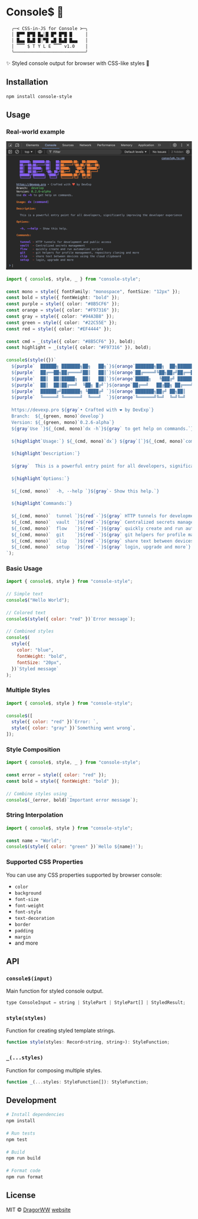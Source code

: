 # Console$ 🎨

```
  ╭─< CSS-in-JS for Console >─╮
  │ █▀▀ █▀█ █▄░█ █▀ █▀█ █     │
  │ █▄▄ █▄█ █░▀█ ▄█ █▄█ █▄▄   │
  │ ▔▔▔ $ T Y L E ▔▔▔ v1.0    │
  ╰───────────────────────────╯
```

✨ Styled console output for browser with CSS-like styles 💅

## Installation

```bash
npm install console-style
```

## Usage

### Real-world example

![alt text](image.png)

```typescript
import { console$, style, _ } from "console-style";

const mono = style({ fontFamily: "monospace", fontSize: "12px" });
const bold = style({ fontWeight: "bold" });
const purple = style({ color: "#8B5CF6" });
const orange = style({ color: "#F97316" });
const gray = style({ color: "#94A3B8" });
const green = style({ color: "#22C55E" });
const red = style({ color: "#EF4444" });

const cmd = _(style({ color: "#8B5CF6" }), bold);
const highlight = _(style({ color: "#F97316" }), bold);

console$(style({})`
  ${purple`  ██████╗ ███████╗██╗   ██╗`}${orange`███████╗██╗  ██╗██████╗ `}
  ${purple`  ██╔══██╗██╔════╝██║   ██║`}${orange`██╔════╝╚██╗██╔╝██╔══██╗`}
  ${purple`  ██║  ██║█████╗  ██║   ██║`}${orange`█████╗   ╚███╔╝ ██████╔╝`}
  ${purple`  ██║  ██║██╔══╝  ╚██╗ █╔╝`}${orange`██╔══╝   ██╔██╗ ██╔═══╝ `}
  ${purple`  ██████╔╝███████╗ ╚████╔╝ `}${orange`███████╗██╔╝ ██╗██║     `}
  ${purple`  ╚═════╝ ╚══════╝  ╚═══╝  `}${orange`╚══════╝╚═╝  ╚═╝╚═╝     `}
  
  https://devexp.pro ${gray`• Crafted with ❤️ by DevExp`}
  Branch:  ${_(green, mono)`develop`}
  Version: ${_(green, mono)`0.2.6-alpha`}
  ${gray`Use `}${_(cmd, mono)`dx -h`}${gray` to get help on commands.`}

  ${highlight`Usage:`} ${_(cmd, mono)`dx`} ${gray`[`}${_(cmd, mono)`command`}${gray`]`}

  ${highlight`Description:`}

  ${gray`  This is a powerful entry point for all developers, significantly improving the developer experience`}

  ${highlight`Options:`}

  ${_(cmd, mono)`  -h, --help `}${gray`- Show this help.`}

  ${highlight`Commands:`}

  ${_(cmd, mono)`  tunnel `}${red`-`}${gray` HTTP tunnels for development and public access`}
  ${_(cmd, mono)`  vault  `}${red`-`}${gray` Centralized secrets management`}
  ${_(cmd, mono)`  flow   `}${red`-`}${gray` quickly create and run automation scripts`}
  ${_(cmd, mono)`  git    `}${red`-`}${gray` git helpers for profile management, repository cloning and more`}
  ${_(cmd, mono)`  clip   `}${red`-`}${gray` share text between devices using the cloud clipboard`}
  ${_(cmd, mono)`  setup  `}${red`-`}${gray` login, upgrade and more`}
`);
```

### Basic Usage

```javascript
import { console$, style } from "console-style";

// Simple text
console$("Hello World");

// Colored text
console$(style({ color: "red" })`Error message`);

// Combined styles
console$(
  style({
    color: "blue",
    fontWeight: "bold",
    fontSize: "20px",
  })`Styled message`
);
```

### Multiple Styles

```javascript
import { console$, style } from "console-style";

console$([
  style({ color: "red" })`Error: `,
  style({ color: "gray" })`Something went wrong`,
]);
```

### Style Composition

```javascript
import { console$, style, _ } from "console-style";

const error = style({ color: "red" });
const bold = style({ fontWeight: "bold" });

// Combine styles using _
console$(_(error, bold)`Important error message`);
```

### String Interpolation

```javascript
import { console$, style } from "console-style";

const name = "World";
console$(style({ color: "green" })`Hello ${name}!`);
```

### Supported CSS Properties

You can use any CSS properties supported by browser console:

- `color`
- `background`
- `font-size`
- `font-weight`
- `font-style`
- `text-decoration`
- `border`
- `padding`
- `margin`
- and more

## API

### `console$(input)`

Main function for styled console output.

```javascript
type ConsoleInput = string | StylePart | StylePart[] | StyledResult;
```

### `style(styles)`

Function for creating styled template strings.

```javascript
function style(styles: Record<string, string>): StyleFunction;
```

### `_(...styles)`

Function for composing multiple styles.

```javascript
function _(...styles: StyleFunction[]): StyleFunction;
```

## Development

```bash
# Install dependencies
npm install

# Run tests
npm test

# Build
npm run build

# Format code
npm run format
```

## License

MIT © [DragorWW](mailto:dragorww@gmail.com) [website](https://DragorWW.space)
